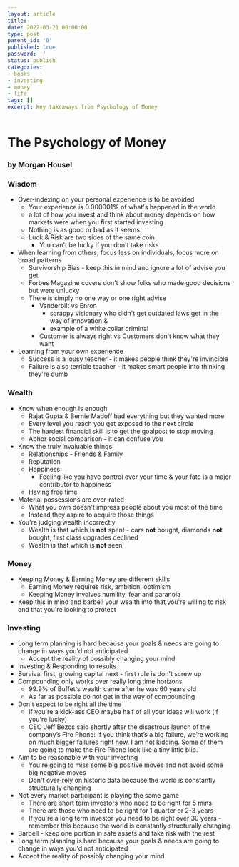 ```yaml
---
layout: article
title:
date: 2022-03-21 00:00:00
type: post
parent_id: '0'
published: true
password: ''
status: publish
categories:
- books
- investing
- money
- life
tags: []
excerpt: Key takeaways from Psychology of Money
---
```

# The Psychology of Money
### by Morgan Housel

### Wisdom

- Over-indexing on your personal experience is to be avoided
    - Your experience is 0.000001% of what's happened in the world
    - a lot of how you invest and think about money depends on how markets were when you first started investing
    - Nothing is as good or bad as it seems
    - Luck & Risk are two sides of the same coin
        - You can't be lucky if you don't take risks
- When learning from others, focus less on individuals, focus more on broad patterns
    - Survivorship Bias - keep this in mind and ignore a lot of advise you get
    -  Forbes Magazine covers don't show folks who made good decisions but were unlucky
    -  There is simply no one way or one right advise
	    - Vanderbilt vs Enron
		    - scrappy visionary who didn't get outdated laws get in the way of innovation &
		    - example of a white collar criminal
		- Customer is always right vs Customers don't know what they want
- Learning from your own experience
    - Success is a lousy teacher - it makes people think they're invincible
    - Failure is also terrible teacher - it makes smart people into thinking they're dumb

### Wealth
- Know when enough is enough
    - Rajat Gupta & Bernie Madoff had everything but they wanted more
    - Every level you reach you get exposed to the next circle
    - The hardest financial skill is to get the goalpost to stop moving
    - Abhor social comparison - it can confuse you
- Know the truly invaluable things
    - Relationships - Friends & Family
    - Reputation
    - Happiness
	    - Feeling like you have control over your time & your fate is a major contributor to happiness
    - Having free time
- Material possessions are over-rated
    - What you own doesn't impress people about you most of the time
    - Instead they aspire to acquire those things
- You're judging wealth incorrectly
    - Wealth is that which is **not** spent - cars **not** bought, diamonds **not** bought, first class upgrades declined
    - Wealth is that which is **not** seen

### Money
- Keeping Money & Earning Money are different skills
    - Earning Money requires risk, ambition, optimism
    - Keeping Money involves humility, fear and paranoia
- Keep this in mind and barbell your wealth into that you're willing to risk and that you're looking to protect

### Investing
- Long term planning is hard because your goals & needs are going to change in ways you'd not anticipated
    - Accept the reality of possibly changing your mind
- Investing & Responding to results
- Survival first, growing capital next - first rule is don't screw up
- Compounding only works over really long time horizons
    - 99.9% of Buffet's wealth came after he was 60 years old
    - As far as possible do not get in the way of compounding
- Don't expect to be right all the time
    - If you're a kick-ass CEO maybe half of all your ideas will work (if you're lucky)
    - CEO Jeff Bezos said shortly after the disastrous launch of the company’s Fire Phone: If you think that’s a big failure, we’re working on much bigger failures right now. I am not kidding. Some of them are going to make the Fire Phone look like a tiny little blip.
- Aim to be reasonable with your investing
    - You're going to miss some big positive moves and not avoid some big negative moves
    - Don't over-rely on historic data because the world is constantly structurally changing
- Not every market participant is playing the same game
    - There are short term investors who need to be right for 5 mins
    - There are those who need to be right for 1 quarter or 2-3 years
    - If you're a long term investor you need to be right over 30 years - remember this because the world is constantly structurally changing
- Barbell - keep one portion in safe assets and take risk with the rest
- Long term planning is hard because your goals & needs are going to change in ways you'd not anticipated
- Accept the reality of possibly changing your mind
